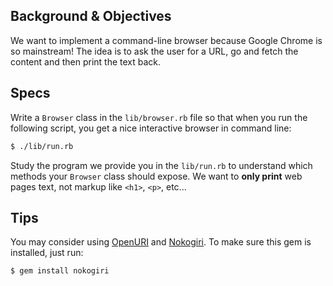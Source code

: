 ## Background & Objectives

We want to implement a command-line browser because Google Chrome is so mainstream! The idea is to ask the user for a URL, go and fetch the content and then print the text back.

## Specs

Write a `Browser` class in the `lib/browser.rb` file so that when you run the following script, you get a nice interactive browser in command line:

```bash
$ ./lib/run.rb
```

Study the program we provide you in the `lib/run.rb` to understand
which methods your `Browser` class should expose. We want to **only print** web pages text, not markup like `<h1>`, `<p>`, etc...

## Tips

You may consider using [OpenURI](http://www.ruby-doc.org/stdlib-2.1.2/libdoc/open-uri/rdoc/OpenURI.html) and [Nokogiri](http://www.rubydoc.info/github/sparklemotion/nokogiri). To make sure this gem is installed, just run:

```bash
$ gem install nokogiri
```